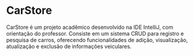 # CarStore
CarStore é um projeto acadêmico desenvolvido na IDE IntelliJ, com orientação do professor. Consiste em um sistema CRUD para registro e pesquisa de carros, oferecendo funcionalidades de adição, visualização, atualização e exclusão de informações veiculares.
